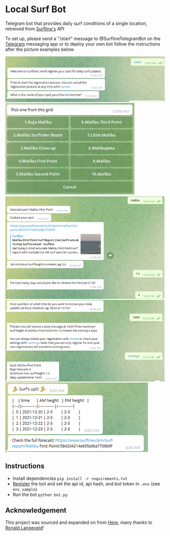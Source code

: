 # Local Surf Bot
Telegram bot that provides daily surf conditions of a single location, retreived from [Surfline's](https://www.surfline.com/) API

To set up, please send a "/start" message to @SurflineTelegramBot on the [Telegram](https://telegram.org/) messaging app or to deploy your own bot follow the instructions after the picture examples below.

![Ex](./assets/ex.png)
![Ex4](./assets/ex4.png)
![Ex1](./assets/ex1.png)
![Ex2](./assets/ex2.png)
![Ex3](./assets/ex3.png)

## Instructions
* Install dependencies `pip install -r requirements.txt`
* [Register](https://core.telegram.org/api/obtaining_api_id) the bot and set the api id, api hash, and bot token in `.env` (see `env_sample`)
* Run the bot `python bot.py`

## Acknowledgement
This project was sourced and expanded on from [Here](https://github.com/ronaldlangeveld/localsurferbot), many thanks to [Ronald Langeveld](https://github.com/ronaldlangeveld)!
